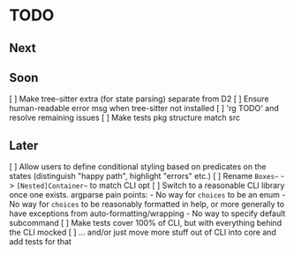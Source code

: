 # TODO

## Next


## Soon

[ ] Make tree-sitter extra (for state parsing) separate from D2
[ ] Ensure human-readable error msg when tree-sitter not installed
[ ] 'rg TODO' and resolve remaining issues
[ ] Make tests pkg structure match src

## Later

[ ] Allow users to define conditional styling based on predicates on the states
    (distinguish "happy path", highlight "errors" etc.)
[ ] Rename `Boxes~` -> `[Nested]Container~` to match CLI opt
[ ] Switch to a reasonable CLI library once one exists. argparse pain points:
    - No way for `choices` to be an enum
    - No way for `choices` to be reasonably formatted in help, or more
      generally to have exceptions from auto-formatting/wrapping
    - No way to specify default subcommand
[ ] Make tests cover 100% of CLI, but with everything behind the CLI mocked
[ ] ... and/or just move more stuff out of CLI into core and add tests for that
